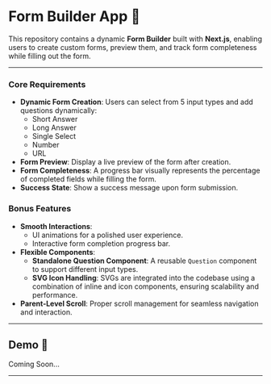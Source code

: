 # Form Builder App 🚀

This repository contains a dynamic **Form Builder** built with **Next.js**, enabling users to create custom forms, preview them, and track form completeness while filling out the form.

---


### Core Requirements
- **Dynamic Form Creation**: Users can select from 5 input types and add questions dynamically:
  - Short Answer
  - Long Answer
  - Single Select
  - Number
  - URL
- **Form Preview**: Display a live preview of the form after creation.
- **Form Completeness**: A progress bar visually represents the percentage of completed fields while filling the form.
- **Success State**: Show a success message upon form submission.

### Bonus Features
- **Smooth Interactions**: 
  - UI animations for a polished user experience.
  - Interactive form completion progress bar.
- **Flexible Components**:
  - **Standalone Question Component**: A reusable `Question` component to support different input types.
  - **SVG Icon Handling**: SVGs are integrated into the codebase using a combination of inline and icon components, ensuring scalability and performance.
- **Parent-Level Scroll**: Proper scroll management for seamless navigation and interaction.

---

## Demo 🎥

Coming Soon...

---

